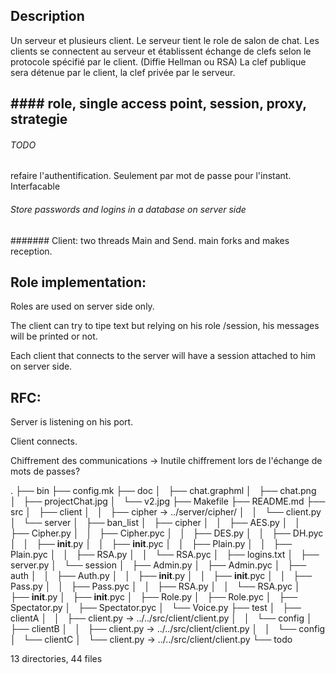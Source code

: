 



## Description

Un serveur et plusieurs client. Le serveur tient le role de salon de chat.
Les clients se connectent au serveur  et  établissent échange de clefs selon le protocole spécifié par le client. (Diffie Hellman ou RSA)
La clef publique sera détenue par le client, la clef privée par le serveur.

## #### role, single access point, session, proxy, strategie


###### TODO
refaire l'authentification. Seulement par mot de passe pour l'instant. Interfacable

###### Store passwords and logins in a database on server side

####### Client: two threads Main and Send. main forks and makes reception.



## Role implementation:
Roles are used on server side only.

The client can try to tipe text but relying on his role /session, his messages will be printed or not.

Each client that connects to the server will have a session attached to him on server side.

## RFC:
Server is listening on his port.

Client connects.

Chiffrement des communications -> Inutile
chiffrement lors de l'échange de mots de passes?

.
├── bin
├── config.mk
├── doc
│   ├── chat.graphml
│   ├── chat.png
│   ├── projectChat.jpg
│   └── v2.jpg
├── Makefile
├── README.md
├── src
│   ├── client
│   │   ├── cipher -> ../server/cipher/
│   │   └── client.py
│   └── server
│       ├── ban_list
│       ├── cipher
│       │   ├── AES.py
│       │   ├── Cipher.py
│       │   ├── Cipher.pyc
│       │   ├── DES.py
│       │   ├── DH.pyc
│       │   ├── __init__.py
│       │   ├── __init__.pyc
│       │   ├── Plain.py
│       │   ├── Plain.pyc
│       │   ├── RSA.py
│       │   └── RSA.pyc
│       ├── logins.txt
│       ├── server.py
│       └── session
│           ├── Admin.py
│           ├── Admin.pyc
│           ├── auth
│           │   ├── Auth.py
│           │   ├── __init__.py
│           │   ├── __init__.pyc
│           │   ├── Pass.py
│           │   ├── Pass.pyc
│           │   ├── RSA.py
│           │   └── RSA.pyc
│           ├── __init__.py
│           ├── __init__.pyc
│           ├── Role.py
│           ├── Role.pyc
│           ├── Spectator.py
│           ├── Spectator.pyc
│           └── Voice.py
├── test
│   ├── clientA
│   │   ├── client.py -> ../../src/client/client.py
│   │   └── config
│   ├── clientB
│   │   ├── client.py -> ../../src/client/client.py
│   │   └── config
│   └── clientC
│       └── client.py -> ../../src/client/client.py
└── todo

13 directories, 44 files
